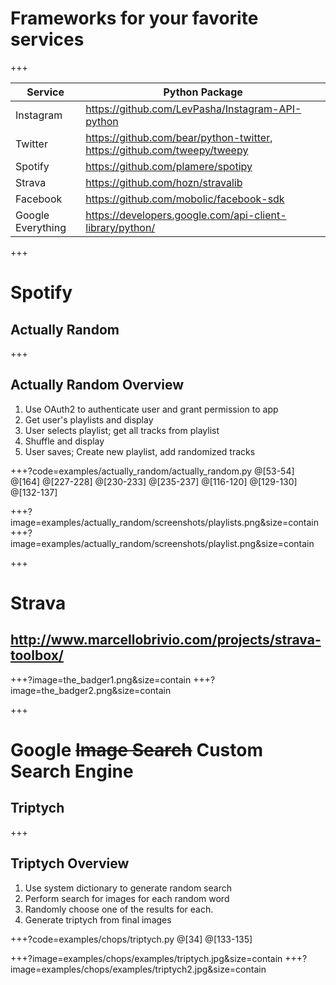 # Frameworks for your favorite services

+++

| Service | Python Package |
| --- | --- |
| Instagram | https://github.com/LevPasha/Instagram-API-python |
| Twitter | https://github.com/bear/python-twitter, https://github.com/tweepy/tweepy |
| Spotify | https://github.com/plamere/spotipy |
| Strava | https://github.com/hozn/stravalib |
| Facebook | https://github.com/mobolic/facebook-sdk |
| Google Everything | https://developers.google.com/api-client-library/python/  |

+++
# Spotify
## Actually Random

+++
## Actually Random Overview

1. Use OAuth2 to authenticate user and grant permission to app
1. Get user's playlists and display
1. User selects playlist; get all tracks from playlist
1. Shuffle and display
1. User saves; Create new playlist, add randomized tracks


+++?code=examples/actually_random/actually_random.py
@[53-54]
@[164]
@[227-228]
@[230-233]
@[235-237]
@[116-120]
@[129-130]
@[132-137]

+++?image=examples/actually_random/screenshots/playlists.png&size=contain
+++?image=examples/actually_random/screenshots/playlist.png&size=contain

+++
# Strava
## http://www.marcellobrivio.com/projects/strava-toolbox/
+++?image=the_badger1.png&size=contain
+++?image=the_badger2.png&size=contain

+++
# Google ~~Image Search~~ Custom Search Engine
## Triptych

+++
## Triptych Overview

1. Use system dictionary to generate random search
1. Perform search for images for each random word
1. Randomly choose one of the results for each.
1. Generate triptych from final images

+++?code=examples/chops/triptych.py
@[34]
@[133-135]

+++?image=examples/chops/examples/triptych.jpg&size=contain
+++?image=examples/chops/examples/triptych2.jpg&size=contain
